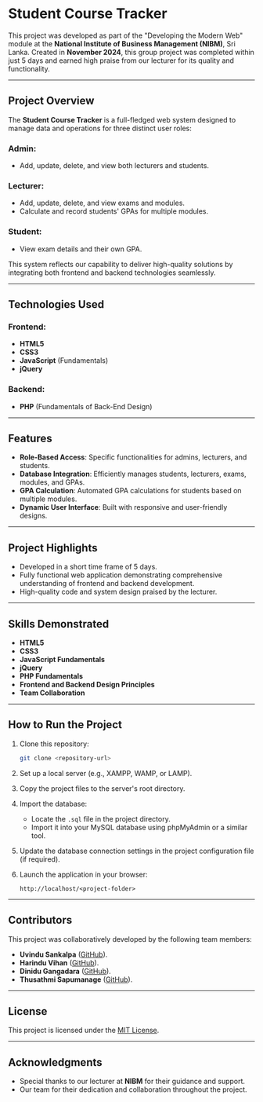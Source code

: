 # Student Course Tracker

This project was developed as part of the "Developing the Modern Web" module at the **National Institute of Business Management (NIBM)**, Sri Lanka. Created in **November 2024**, this group project was completed within just 5 days and earned high praise from our lecturer for its quality and functionality.

---

## Project Overview

The **Student Course Tracker** is a full-fledged web system designed to manage data and operations for three distinct user roles:

### Admin:

- Add, update, delete, and view both lecturers and students.

### Lecturer:

- Add, update, delete, and view exams and modules.
- Calculate and record students' GPAs for multiple modules.

### Student:

- View exam details and their own GPA.

This system reflects our capability to deliver high-quality solutions by integrating both frontend and backend technologies seamlessly.

---

## Technologies Used

### Frontend:

- **HTML5**
- **CSS3**
- **JavaScript** (Fundamentals)
- **jQuery**

### Backend:

- **PHP** (Fundamentals of Back-End Design)

---

## Features

- **Role-Based Access**: Specific functionalities for admins, lecturers, and students.
- **Database Integration**: Efficiently manages students, lecturers, exams, modules, and GPAs.
- **GPA Calculation**: Automated GPA calculations for students based on multiple modules.
- **Dynamic User Interface**: Built with responsive and user-friendly designs.

---

## Project Highlights

- Developed in a short time frame of 5 days.
- Fully functional web application demonstrating comprehensive understanding of frontend and backend development.
- High-quality code and system design praised by the lecturer.

---

## Skills Demonstrated

- **HTML5**
- **CSS3**
- **JavaScript Fundamentals**
- **jQuery**
- **PHP Fundamentals**
- **Frontend and Backend Design Principles**
- **Team Collaboration**

---

## How to Run the Project

1. Clone this repository:
    
    ```bash
    git clone <repository-url>
    ```
    
2. Set up a local server (e.g., XAMPP, WAMP, or LAMP).
    
3. Copy the project files to the server's root directory.
    
4. Import the database:
    
    - Locate the `.sql` file in the project directory.
    - Import it into your MySQL database using phpMyAdmin or a similar tool.
5. Update the database connection settings in the project configuration file (if required).
    
6. Launch the application in your browser:
    
    ```
    http://localhost/<project-folder>
    ```
    

---

## Contributors

This project was collaboratively developed by the following team members:

- **Uvindu Sankalpa** ([GitHub](https://github.com/uvindusl)).
- **Harindu Vihan** ([GitHub](https://github.com/HarinduVihan)).
- **Dinidu Gangadara** ([GitHub](https://github.com/mkdinindu)).
- **Thusathmi Sapumanage** ([GitHub](https://github.com/ThusathmiSapumanage)).

---

## License

This project is licensed under the [MIT License](https://chatgpt.com/c/LICENSE).

---

## Acknowledgments

- Special thanks to our lecturer at **NIBM** for their guidance and support.
- Our team for their dedication and collaboration throughout the project.

